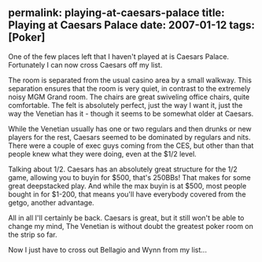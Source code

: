 permalink: playing-at-caesars-palace
title: Playing at Caesars Palace
date: 2007-01-12
tags: [Poker]
---
One of the few places left that I haven't played at is Caesars Palace. Fortunately I can now cross Caesars off my list.

The room is separated from the usual casino area by a small walkway. This separation ensures that the room is very quiet, in contrast to the extremely noisy MGM Grand room. The chairs are great swiveling office chairs, quite comfortable. The felt is absolutely perfect, just the way I want it, just the way the Venetian has it - though it seems to be somewhat older at Caesars.

While the Venetian usually has one or two regulars and then drunks or new players for the rest, Caesars seemed to be dominated by regulars and nits. There were a couple of exec guys coming from the CES, but other than that people knew what they were doing, even at the $1/2 level.

Talking about 1/2. Caesars has an absolutely great structure for the 1/2 game, allowing you to buyin for $500, that's 250BBs! That makes for some great deepstacked play. And while the max buyin is at $500, most people bought in for $1-200, that means you'll have everybody covered from the getgo, another advantage.

All in all I'll certainly be back. Caesars is great, but it still won't be able to change my mind, The Venetian is without doubt the greatest poker room on the strip so far.

Now I just have to cross out Bellagio and Wynn from my list...
